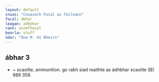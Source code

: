 ```yaml
---
layout: default
cnuas: "Cnuasach Focal as Teileann"
focal: ábhar
leagan: adhbhar
rann: ainmfhocal
bearla: stuff
údar: "Úna M. Uí Bheirn"
---
```


## ábhar 3


* ~ scaoilte, ammunition. go rabh siad reaithte as ádhbhar
scaoilte SEl 989 359.
